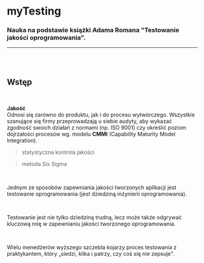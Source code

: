 # myTesting
### Nauka na podstawie książki Adama Romana "Testowanie jakości oprogramowania".

---


<br>
<br>

## Wstęp

<br>

**Jakość**<br>
Odnosi się zarówno do produktu, jak i do procesu wytwórczego. Wszystkie szanujące się firmy przeprowadzają u siebie audyty, aby wykazać zgodność swoich działań z normami (np. ISO 9001) czy określić poziom dojrzałości procesów wg. modelu **CMMI** (Capability Maturity Model Integration).
<br>

>statystyczna kontrola jakości<br>

>metoda Six Sigma<br>

<br>

Jednym ze sposobów zapewniania jakości tworzonych aplikacji jest testowanie
oprogramowania (jest dziedziną inżynierii oprogramowania).<br>

<br>

Testowanie jest nie tylko dziedziną trudną, lecz może także odgrywać kluczową rolę w zapewnianiu jakości tworzonego oprogramowania.<br>

<br>

Wielu menedżerów wyższego szczebla kojarzy proces testowania z praktykantem, który „siedzi, klika i patrzy, czy coś się nie zepsuje”.<br>

<br>


